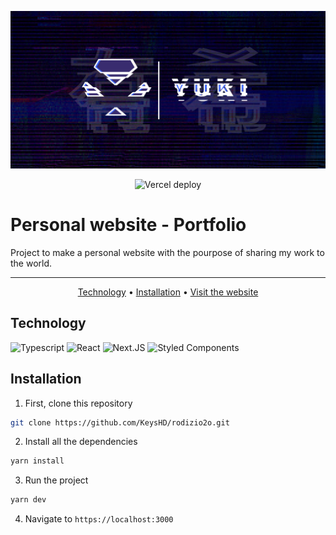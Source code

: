 <p align="center">
	<img src="github/banner.png"/>
</p>

<p align="center">
	<img alt="Vercel deploy" src="https://img.shields.io/github/deployments/KeysHD/portfolio/production?label=vercel&logo=vercel&style=for-the-badge">
</p>

<p align="center">
	<h1>Personal website - Portfolio</h1>
	<p>Project to make a personal website with the pourpose of sharing my work to the world.</p>
</p>

---

<p align="center">
 <a href="#technology">Technology</a> •
 <a href="#installation">Installation</a> •
	<a href="https://portfolio-yuki2dev.vercel.app/">Visit the website</a>
</p>

## Technology

<p align="left">
  <img alt="Typescript" src="https://img.shields.io/badge/TypeScript-007ACC?style=for-the-badge&logo=typescript&logoColor=white"/>
  <img alt="React" src="https://img.shields.io/badge/react-%2320232a.svg?style=for-the-badge&logo=react&logoColor=%2361DAFB"/>
  <img alt="Next.JS" src="https://img.shields.io/badge/next.js-000000?style=for-the-badge&logo=nextdotjs&logoColor=white"/>
  <img alt="Styled Components" src="https://img.shields.io/badge/styled--components-DB7093?style=for-the-badge&logo=styled-components&logoColor=white"/>
</p>

## Installation

1. First, clone this repository

```bash
git clone https://github.com/KeysHD/rodizio2o.git
```

2. Install all the dependencies

```bash
yarn install
```

3. Run the project

```bash
yarn dev
```

4. Navigate to `https://localhost:3000`
